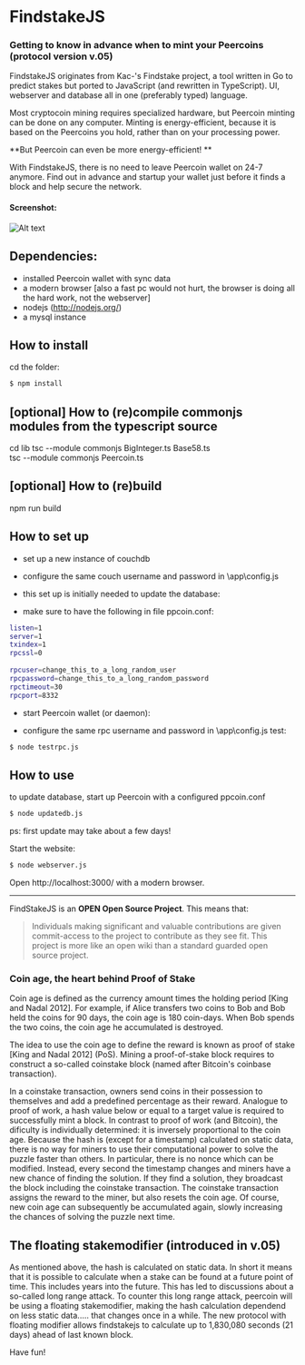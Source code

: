 FindstakeJS
=====
### Getting to know in advance when to mint your Peercoins (protocol version v.05)

FindstakeJS originates from Kac-'s Findstake project, a tool written in Go to predict stakes but ported to JavaScript (and rewritten in TypeScript). 
UI, webserver and database all in one (preferably typed) language.

Most cryptocoin mining requires specialized hardware, but Peercoin minting can be done on any computer. Minting is energy-efficient, because it is based on the Peercoins you hold, rather than on your processing power.

**But Peercoin can even be more energy-efficient! **

With FindstakeJS, there is no need to leave Peercoin wallet on 24-7 anymore. 
Find out in advance and startup your wallet just before it finds a block and help secure the network. 

#### Screenshot:
![Alt text](https://imgur.com/Gm4n6Ge.png "FindstakeJS v0.5.11")

Dependencies:
------------
 * installed Peercoin wallet with sync data
 * a modern browser [also a fast pc would not hurt, the browser is doing all the hard work, not the webserver]
 * nodejs (http://nodejs.org/)
 * a mysql instance 
    
    
How to install
----------
cd the folder:
``` bash
$ npm install
```

[optional] How to (re)compile commonjs modules from the typescript source
----------    
cd lib
tsc --module commonjs BigInteger.ts Base58.ts  
tsc --module commonjs Peercoin.ts  

[optional] How to (re)build  
----------    
npm run build	
	
	
How to set up
----------
* set up a new instance of couchdb
* configure the same couch username and password in \app\config.js

* this set up is initially needed to update the database:

* make sure to have the following in file ppcoin.conf:
``` bash
listen=1
server=1
txindex=1
rpcssl=0
 
rpcuser=change_this_to_a_long_random_user
rpcpassword=change_this_to_a_long_random_password
rpctimeout=30
rpcport=8332
```

* start Peercoin wallet (or daemon):
 
* configure the same rpc username and password in \app\config.js
test:
``` bash
$ node testrpc.js
```


How to use
----------
to update database, start up Peercoin with a configured ppcoin.conf


``` bash
$ node updatedb.js
```
ps: first update may take about a few days!


Start the website:
``` bash
$ node webserver.js
```
 
Open http://localhost:3000/ with a modern browser.

------------

FindStakeJS is an **OPEN Open Source Project**. This means that:

> Individuals making significant and valuable contributions are given commit-access to the project to contribute as they see fit. This project is more like an open wiki than a standard guarded open source project.


### Coin age, the heart behind Proof of Stake

 Coin age is defined as the currency amount times the holding period [King and Nadal 2012].  For example, if
Alice transfers two coins to Bob and Bob held the coins for 90 days,  the coin age is 180 coin-days.  When Bob spends
the two coins, the coin age he accumulated is destroyed.

The idea to use the coin age to define the reward is known as proof of stake [King and Nadal 2012] (PoS).  Mining a proof-of-stake block requires to construct a so-called coinstake block (named after Bitcoin's coinbase transaction).

In a coinstake transaction, owners send coins in their possession  to  themselves  and  add  a  predefined  percentage  as
their reward.  Analogue to proof of work, a hash value below or  equal  to  a  target  value  is  required  to  successfully  mint a  block.   In  contrast  to  proof  of  work  (and  Bitcoin),  the dificulty is individually determined:  it is inversely proportional  to  the  coin  age.   Because  the  hash  is (except  for  a timestamp) calculated  on  static  data,  there  is  no  way  for miners to use their computational power to solve the puzzle faster than others. In particular, there is no nonce which can be modified.  Instead, every second the timestamp changes and  miners  have  a  new  chance  of  finding  the  solution.   If they find a solution, they broadcast the block including the coinstake transaction.  The coinstake transaction assigns the reward to the miner, but also resets the coin age.  Of course, new coin age can subsequently be accumulated again, slowly increasing the chances of solving the puzzle next time.

The floating stakemodifier (introduced in v.05)
----------

 As mentioned above, the  hash  is calculated  on  static  data. In short it means that it is possible to calculate when a stake can be found at a future point of time. This includes years into the future. This has led to discussions about a so-called long range attack. 
 To counter this long range attack, peercoin will be using a floating stakemodifier, making the hash calculation  dependend on less static data..... that changes once in a while. The new protocol with floating modifier allows findstakejs to calculate up to 1,830,080 seconds (21 days) ahead of last known block. 

Have fun!

